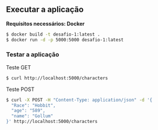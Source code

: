 ## Executar a aplicação
**Requisitos necessários: Docker**

```sh
$ docker build -t desafio-1:latest .
$ docker run -d -p 5000:5000 desafio-1:latest
```

### Testar a aplicação
Teste GET
```sh
$ curl http://localhost:5000/characters
```
Teste POST
```sh
$ curl -X POST -H "Content-Type: application/json" -d '{
  "Race": "Hobbit",
  "age": "589",
  "name": "Gollum"
}' http://localhost:5000/characters
```